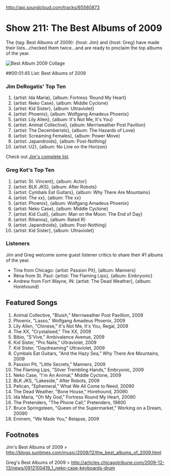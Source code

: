 

http://api.soundcloud.com/tracks/65560873

# Show 211: The Best Albums of 2009
The {tag: Best Albums of 2009}: {host: Jim} and {host: Greg} have made their lists...checked them twice...and are ready to proclaim the top albums of the year.

![Best Album 2009 Collage](http://static.soundopinions.org/images/2009/bestof2009new.jpg)

##00:01:45 List: Best Albums of 2009

### Jim DeRogatis' Top Ten

1. {artist: Ida Maria}, {album: Fortress 'Round My Heart}
2. {artist: Neko Case}, {album: Middle Cyclone}  
3. {artist: Kid Sister}, {album: Ultraviolet}
4. {artist: Phoenix}, {album: Wolfgang Amadeus Phoenix}  
5. {artist: Lily Allen}, {album: It's Not Me, It's You}
6. {artist: Animal Collective}, {album: Merriweather Post Pavilion}
7. {artist: The Decemberists}, {album: The Hazards of Love}
8. {artist: Screaming Females}, {album: Power Move}
9. {artist: Japandroids}, {album: Post-Nothing}
10. {artist: U2}, {album: No Line on the Horizon}

Check out [Jim's complete list](http://blogs.suntimes.com/music/2009/12/the_best_albums_of_2009.html).

### Greg Kot's Top Ten

1. {artist: St. Vincent}, {album: Actor}
2. {artist: BLK JKS}, {album: After Robots}
3. {artist: Cymbals Eat Guitars}, {album: Why There Are Mountains}
4. {artist: The xx}, {album: The xx}
5. {artist: Phoenix}, {album: Wolfgang Amadeus Phoenix}
6. {artist: Neko Case}, {album: Middle Cyclone}
7. {artist: Kid Cudi}, {album: Man on the Moon: The End of Day}
8. {artist: Rihanna}, {album: Rated R}
9. {artist: Japandroids}, {album: Post-Nothing}
10. {artist: Kid Sister}, {album: Ultraviolet}

### Listeners
Jim and Greg welcome some guest listener critics to share their #1 albums of the year.

- Tina from Chicago:  {artist: Passion Pit}, {album: Manners}
- Réna from St. Paul: {artist: The Flaming Lips}, {album: Embryonic}
- Andrew from Fort Wayne, IN: {artist: The Dead Weather}, {album: Horehound}

## Featured Songs
1. Animal Collective, "Bluish," Merriweather Post Pavillion, 2009
2. Phoenix, "Lasso," Wolfgang Amadeus Phoenix, 2009
3. Lily Allen, "Chinese," It's Not Me, It's You, Regal, 2009
4. The XX, "Crystalised," The XX, 2009
5. Bibio, "S'Vive," Ambivalence Avenue, 2009
6. Kid Sister, "Pro Nails," Ultraviolet, 2009
7. Kid Sister, "Daydreaming" Ultraviolet, 2009
8. Cymbals Eat Guitars, "And the Hazy Sea," Why There Are Mountains, 2009
9. Passion Pit, "Little Secrets," Manners, 2009
10. The Flaming Lips, "Silver Trembling Hands," Embryonic, 2009
11. Neko Case, "I'm An Animal," Middle Cyclone, 2009
12. BLK JKS, "Lakeside," After Robots, 2009
13. Pelican, "Ephemeral," What We All Come to Need, 20090
14. The Dead Weather, "Bone House," Horehound, 20090
15. Ida Maria, "Oh My God," Fortress Round My Heart, 20090
16. The Pretenders, "The Phone Call," Pretenders, 19800
17. Bruce Springsteen, "Queen of the Supermarket," Working on a Dream, 20090
18. Eminem, "We Made You," Relapse, 2009

## Footnotes

Jim's Best Albums of 2009 > http://blogs.suntimes.com/music/2009/12/the_best_albums_of_2009.html

Greg's Best Albums of 2009 > http://articles.chicagotribune.com/2009-12-13/news/0912100419_1_neko-case-keyboards-drum



